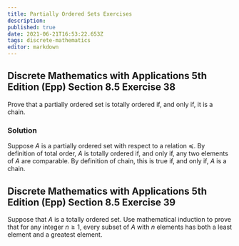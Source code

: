 ```yaml
---
title: Partially Ordered Sets Exercises
description: 
published: true
date: 2021-06-21T16:53:22.653Z
tags: discrete-mathematics
editor: markdown
---
```


## Discrete Mathematics with Applications 5th Edition (Epp) Section 8.5 Exercise 38
Prove that a partially ordered set is totally ordered if, and only if, it is a chain.

### Solution
Suppose $A$ is a partially ordered set with respect to a relation $\preceq$. By definition of total order, $A$ is totally ordered if, and only if, any two elements of $A$ are comparable. By definition of chain, this is true if, and only if, $A$ is a chain.

## Discrete Mathematics with Applications 5th Edition (Epp) Section 8.5 Exercise 39
Suppose that $A$ is a totally ordered set. Use mathematical induction to prove that for any integer $n \geq 1$, every subset of $A$ with $n$ elements has both a least element and a greatest element.